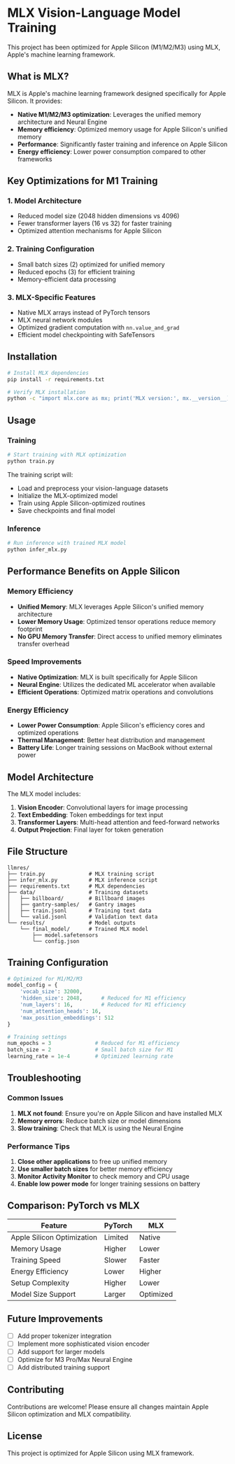 # MLX Vision-Language Model Training

This project has been optimized for Apple Silicon (M1/M2/M3) using MLX, Apple's machine learning framework.

## What is MLX?

MLX is Apple's machine learning framework designed specifically for Apple Silicon. It provides:

- **Native M1/M2/M3 optimization**: Leverages the unified memory architecture and Neural Engine
- **Memory efficiency**: Optimized memory usage for Apple Silicon's unified memory
- **Performance**: Significantly faster training and inference on Apple Silicon
- **Energy efficiency**: Lower power consumption compared to other frameworks

## Key Optimizations for M1 Training

### 1. Model Architecture
- Reduced model size (2048 hidden dimensions vs 4096)
- Fewer transformer layers (16 vs 32) for faster training
- Optimized attention mechanisms for Apple Silicon

### 2. Training Configuration
- Small batch sizes (2) optimized for unified memory
- Reduced epochs (3) for efficient training
- Memory-efficient data processing

### 3. MLX-Specific Features
- Native MLX arrays instead of PyTorch tensors
- MLX neural network modules
- Optimized gradient computation with `nn.value_and_grad`
- Efficient model checkpointing with SafeTensors

## Installation

```bash
# Install MLX dependencies
pip install -r requirements.txt

# Verify MLX installation
python -c "import mlx.core as mx; print('MLX version:', mx.__version__)"
```

## Usage

### Training

```bash
# Start training with MLX optimization
python train.py
```

The training script will:
- Load and preprocess your vision-language datasets
- Initialize the MLX-optimized model
- Train using Apple Silicon-optimized routines
- Save checkpoints and final model

### Inference

```bash
# Run inference with trained MLX model
python infer_mlx.py
```

## Performance Benefits on Apple Silicon

### Memory Efficiency
- **Unified Memory**: MLX leverages Apple Silicon's unified memory architecture
- **Lower Memory Usage**: Optimized tensor operations reduce memory footprint
- **No GPU Memory Transfer**: Direct access to unified memory eliminates transfer overhead

### Speed Improvements
- **Native Optimization**: MLX is built specifically for Apple Silicon
- **Neural Engine**: Utilizes the dedicated ML accelerator when available
- **Efficient Operations**: Optimized matrix operations and convolutions

### Energy Efficiency
- **Lower Power Consumption**: Apple Silicon's efficiency cores and optimized operations
- **Thermal Management**: Better heat distribution and management
- **Battery Life**: Longer training sessions on MacBook without external power

## Model Architecture

The MLX model includes:

1. **Vision Encoder**: Convolutional layers for image processing
2. **Text Embedding**: Token embeddings for text input
3. **Transformer Layers**: Multi-head attention and feed-forward networks
4. **Output Projection**: Final layer for token generation

## File Structure

```
llmres/
├── train.py              # MLX training script
├── infer_mlx.py          # MLX inference script
├── requirements.txt      # MLX dependencies
├── data/                 # Training datasets
│   ├── billboard/        # Billboard images
│   ├── gantry-samples/   # Gantry images
│   ├── train.jsonl       # Training text data
│   └── valid.jsonl       # Validation text data
└── results/              # Model outputs
    └── final_model/      # Trained MLX model
        ├── model.safetensors
        └── config.json
```

## Training Configuration

```python
# Optimized for M1/M2/M3
model_config = {
    'vocab_size': 32000,
    'hidden_size': 2048,      # Reduced for M1 efficiency
    'num_layers': 16,         # Reduced for M1 efficiency
    'num_attention_heads': 16,
    'max_position_embeddings': 512
}

# Training settings
num_epochs = 3              # Reduced for M1 efficiency
batch_size = 2              # Small batch size for M1
learning_rate = 1e-4        # Optimized learning rate
```

## Troubleshooting

### Common Issues

1. **MLX not found**: Ensure you're on Apple Silicon and have installed MLX
2. **Memory errors**: Reduce batch size or model dimensions
3. **Slow training**: Check that MLX is using the Neural Engine

### Performance Tips

1. **Close other applications** to free up unified memory
2. **Use smaller batch sizes** for better memory efficiency
3. **Monitor Activity Monitor** to check memory and CPU usage
4. **Enable low power mode** for longer training sessions on battery

## Comparison: PyTorch vs MLX

| Feature | PyTorch | MLX |
|---------|---------|-----|
| Apple Silicon Optimization | Limited | Native |
| Memory Usage | Higher | Lower |
| Training Speed | Slower | Faster |
| Energy Efficiency | Lower | Higher |
| Setup Complexity | Higher | Lower |
| Model Size Support | Larger | Optimized |

## Future Improvements

- [ ] Add proper tokenizer integration
- [ ] Implement more sophisticated vision encoder
- [ ] Add support for larger models
- [ ] Optimize for M3 Pro/Max Neural Engine
- [ ] Add distributed training support

## Contributing

Contributions are welcome! Please ensure all changes maintain Apple Silicon optimization and MLX compatibility.

## License

This project is optimized for Apple Silicon using MLX framework.